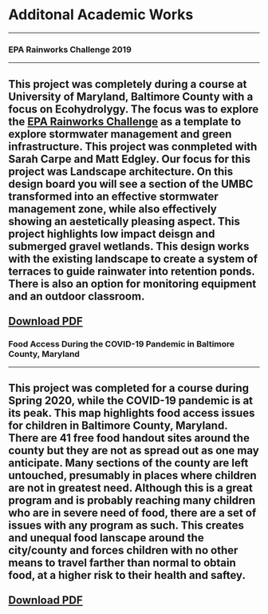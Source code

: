 # Additonal Academic Works
---
### **EPA Rainworks Challenge 2019**
---
**This project was completely during a course at University of Maryland, Baltimore County with a focus on Ecohydrolygy. The focus was to explore the [EPA Rainworks Challenge](https://www.epa.gov/green-infrastructure/campus-rainworks-challenge-0) as a template to explore stormwater management and green infrastructure. This project was conmpleted with Sarah Carpe and Matt Edgley. Our focus for this project was Landscape architecture. On this design board you will see a section of the UMBC transformed into an effective stormwater management zone, while also effectively showing an aestetically pleasing aspect. This project highlights low impact deisgn and submerged gravel wetlands. This design works with the existing landscape to create a system of terraces to guide rainwater into retention ponds. There is also an option for monitoring equipment and an outdoor classroom.**
<br><br>
[Download PDF](/projects/DeignBoardp1.pdf)
---
### **Food Access During the COVID-19 Pandemic in Baltimore County, Maryland**
---
**This project was completed for a course during Spring 2020, while the COVID-19 pandemic is at its peak. This map highlights food access issues for children in Baltimore County, Maryland. There are 41 free food handout sites around the county but they are not as spread out as one may anticipate. Many sections of the county are left untouched, presumably in places where children are not in greatest need. Although this is a great program and is probably reaching many children who are in severe need of food, there are a set of issues with any program as such. This creates and unequal food lanscape around the city/county and forces children with no other means to travel farther than normal to obtain food, at a higher risk to their health and saftey.**
<br><br>
[Download PDF](/projects/ZineMap_Peet.pdf)
---
